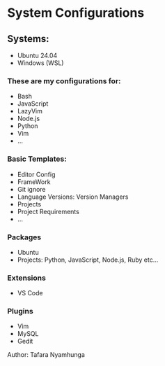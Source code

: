 # System Configurations

## Systems:
- Ubuntu 24.04
- Windows (WSL)

### These are my configurations for:
- Bash
- JavaScript
- LazyVim
- Node.js
- Python
- Vim
- ...

### Basic Templates:
- Editor Config
- FrameWork
- Git ignore
- Language Versions: Version Managers
- Projects
- Project Requirements
- ...

### Packages
- Ubuntu
- Projects: Python, JavaScript, Node.js, Ruby etc...

### Extensions
- VS Code

### Plugins
- Vim
- MySQL
- Gedit

Author: Tafara Nyamhunga

